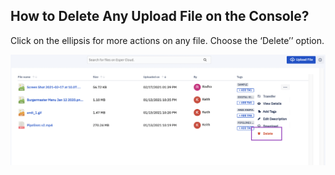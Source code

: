 
## How to Delete Any Upload File on the Console?

  

Click on the ellipsis for more actions on any file. Choose the ‘Delete’’ option.

  

![](./images/delete.png)